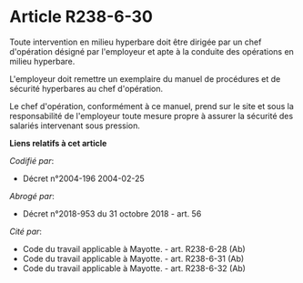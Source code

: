 # Article R238-6-30

Toute intervention en milieu hyperbare doit être dirigée par un chef d'opération désigné par l'employeur et apte à la
conduite des opérations en milieu hyperbare.

L'employeur doit remettre un exemplaire du manuel de procédures et de sécurité hyperbares au chef d'opération.

Le chef d'opération, conformément à ce manuel, prend sur le site et sous la responsabilité de l'employeur toute mesure propre
à assurer la sécurité des salariés intervenant sous pression.

**Liens relatifs à cet article**

_Codifié par_:

  - Décret n°2004-196 2004-02-25

_Abrogé par_:

  - Décret n°2018-953 du 31 octobre 2018 - art. 56

_Cité par_:

  - Code du travail applicable à Mayotte. - art. R238-6-28 (Ab)
  - Code du travail applicable à Mayotte. - art. R238-6-31 (Ab)
  - Code du travail applicable à Mayotte. - art. R238-6-32 (Ab)
